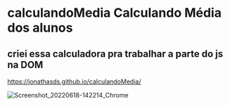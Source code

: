 # calculandoMedia Calculando Média dos alunos
## criei essa calculadora pra trabalhar a parte do js na DOM

https://jonathasds.github.io/calculandoMedia/

![Screenshot_20220618-142214_Chrome](https://user-images.githubusercontent.com/83735539/174449697-e057850e-1827-41ff-bed4-0073d2035deb.jpg)
